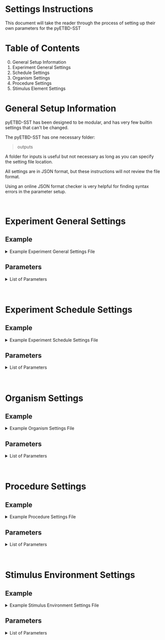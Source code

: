 # Settings Instructions

This document will take the reader through the process of setting up their own parameters for the pyETBD-SST

# Table of Contents

0. General Setup Information
1. Experiment General Settings
2. Schedule Settings
3. Organism Settings
4. Procedure Settings
5. Stimulus Element Settings

# General Setup Information

pyETBD-SST has been designed to be modular, and has very few builtin settings that can't be changed.  

The pyETBD-SST has one necessary folder:
>outputs

A folder for inputs is useful but not necessary as long as you can specify the setting file location. 

All settings are in JSON format, but these instructions will not review the file format. 

Using an online JSON format checker is very helpful for finding syntax errors in the parameter setup. 

<br/>

# Experiment General Settings


## Example

<details>
<summary>Example Experiment General Settings File</summary>

\{ 
	
    "repetitions":10,

	"default_generations_per_schedule":20000,

	"random_shuffle_schedule_x_and_after":null,

	"data_output_type":"stream_output_per_repitition_3",

	"output_entropy":true,

	"output_selection_modifier":true,

	"output_background":true,

	"output_emitted_behavior_population":false,

	"output_entropy_moving_avg_length":5,

	"population_reset_between_schedules":false,

	"experiment_timer_style":"generations",

	"filename_modifier":"mult_sched_se_r5g5w5_bkgd_ri20",

	"reinforcement_context_magnitude_modifer_active":false,

	"reinforcement_context_user_modifier":1,

	"reinforcement_capture_length":10
\}
</details>

## Parameters

<details>
<summary>List of Parameters</summary>
<br/>

**"repetitions"** : **(integer value)**  
>This number determines the number of total idential runs the program will make using the parameters given. Each repetition can be considered an unique artifical organism, if the behavioral populations are not reset between schedules. If the behavioral populations are reset between schedules, then each schedule can be considered an unique artifical organism.
<br/>

**"default_generations_per_schedule"** : **(integer value)**  

>This number determines the number of generations in each schedule. This can be over written for a specific schedule using the "nondefault_schedule_generation_count" parameter in the experiment_schedule_settings file.
<br/>

**"random_shuffle_schedule_x_and_after"** : **(integer value)** or **null**
>This parameter will cause all schedules prior to the chosen schedule to be run in the order set in the experiment_schedule_settings file, and schedule X and everything after will have a random order. This was done to mimic the stimulus generalization experiments, which utilize this experimental setup.
<br/>

**"data_output_type"** : **'string'**
>This parameter determines the code used to generate the output CSV file. No other output file types are currently supported.

<details>
<summary>Current Data Output Types</summary>
<br/>

**'stream_output_per_repitition_3'**
>Current Version. Outputs all the data in one repitition into a single CSV file. One generation per line.
Output includes: 
1. Schedule Number
2. Emitted Behavior Phenotype
3. Stimulus Element number the emitted behavior was drawn from (number is based on the order created by settings)
4. Number of observed stimulus elements sent to the following step (after the number has been reduced by entropy selection)
5. Reinforcement recieved for behavior on X target that generation (RX = record for target X reinforcement, value can be "1" or "0")  
	The number of columns will vary based on the number of targets
6. Behavior emitted in X target for that generation (BX = record for target X behavior, value can be "1" or "0")  
	The number of columns will vary based on the number of targets

Extra information can be added to output based on the following settings:
1. output_entropy
2. output_selection_modifier
3. output_background
4. output_emitted_behavior_population

**'stream_output_per_repitition_2'**	
>Older version, Do not use

**'stream_output_per_repitition'**
>Older version, Do not use

**'stream_output_per_schedule'**
>TBD

</details>
<br/>

**"output_entropy"** : **true** or **false**
>Output will contain a column with the entropy for the stimulus element a behavior was emitted from that generation.

**"output_selection_modifier"** : **true** or **false**
>Output will contain columns for window length, window length goal, rc difference, and the selection modifier percentage

> [!WARNING]
> Only use if the procdure_settings>selection_modifier_type: "reinforcement_context_kernel" is specified! 

**"output_background"** : **true** or **false**
>Adds columns to output CSV for background target behavior emitted and reinforcement recieved
1. Reinforcement recieved for behavior on X background target that generation  
	(BK-RX = record for background target X reinforcement, value can be "1" or "0")  
	The number of columns will vary based on the number of targets
2. Behavior emitted in X target for that generation  
	(BK-BX = record for background target X behavior, value can be "1" or "0")  
	The number of columns will vary based on the number of targets

**"output_emitted_behavior_population"** : **true** or **false**
>The behavior population that the emitted behavior was drawn from will be recorded by phenotype

> [!IMPORTANT]
> This can expand the output file size dramaticly depending on the number of behaviors in a population. 

**"output_entropy_moving_avg_length"** : **(integer value)**
>Not functional with 'stream_output_per_repitition_3'

**"population_reset_between_schedules"** : **true** or **false**
>If true, all behavioral populations will be deleted between schedules

**"experiment_timer_style"** : **'string'**
>Currently not functional. This setting does nothing.

**"filename_modifier"** : **'string'**
>Allows naming of the output file. The repitition number and 'allschedules' will be appended at the end.  
For a filename_modifier : 'Exp1-2_POP200_BKGD_RI01_RM20_'  
The output file : 'Exp1-2_POP200_BKGD_RI01_RM20_rep0_allschedules.csv' 

**"reinforcement_context_magnitude_modifer_active"** : **true** or **false**
>Untested, Keep 'false'

**"reinforcement_context_user_modifier"** : **(integer value)**
>Untested, Keep 'false'

**"reinforcement_capture_length"** : **(integer value)**
>Untested, Keep 'false'

</details>
<br/>
<br/>

# Experiment Schedule Settings

## Example

<details>
<summary>Example Experiment Schedule Settings File</summary>

{ 
	
	"target_list":	
	{	
		"target_id":	
		{	
			"1":	
			{	
				"target_type":"primary",	
				"target_high": 511,	
				"target_low": 471,	
				"reward_continvency_type":"target"	
			},	
			"2":	
			{	
				"target_type":"primary",	
				"target_high": 552,	
				"target_low": 512,	
				"reward_continvency_type":"varied"	
			},				
			"3":	
			{	
				"target_type":"background",	
				"background_style":"high_low",	
				"target_high": 470,	
				"target_low": 410	
			},	
			"4":	
			{	
				"target_type":"background",	
				"background_style":"high_low",	
				"target_high": 613,	
				"target_low": 553	
			},				
			"5":	
			{	
				"target_type":"background",	
				"background_style":"background_generator",	
				"background_generator_settings":	
				{    
	    			    "generator_type":"random_nonsequential_post_screening",    
	                           "screen_out_equal_or_less":1,    
	                           "remove_avg_hamming_equal_or_less":null,    
	                           "remove_std_hamming_equal_or_greater":null,    
	                           "removal_function_type":"percentage",    
	                		   "number_of_nonsequential_targets":1,
	                           "nonsequential_background_target_size":200	
				}
			}
	
		}
	
	},
	
	"schedule_list":
	{
		"schedule_set_no":
		{
			"1":	
			{	
				"nondefault_schedule_generation_count":20000,	
				"active_target_id_no":	
				{	
					"1":
					{
						"reinforcement_rate_type":"RI",	
						"reinforcement_rate": 0,
						"reinforcer":"pellet"
					},
					"5":
					{
						"reinforcement_rate_type":"RI",
						"reinforcement_rate": 10,
						"reinforcer":"scratch"
					}
				},
				"se_near_set":
				[
					"trainingwall","wall"	
				]
	        },
			"2":
			{
				"nondefault_schedule_generation_count":20000,
				"active_target_id_no":
				{
					"1":
					{
						"reinforcement_rate_type":"RI",
						"reinforcement_rate": 10,
						"reinforcer":"pellet"
					}
				},
				"se_near_set":
				[
					"trainingwall","redone","redtwo","redthree","redfour","redfive"
				]
            },
			"3":
			{
				"active_target_id_no":
				{
					"1":
					{
						"reinforcement_rate_type":"RI",
						"reinforcement_rate": 0,
						"reinforcer":"pellet"
					},
					"5":
					{
						"reinforcement_rate_type":"RI",
						"reinforcement_rate": 10,
						"reinforcer":"scratch"
					}
				},
				"se_near_set":
				[
					"wall","redone","redtwo","redthree","redfour","rminusone"	
				]

            }

		}

	}

} 


</details>

## Parameters

<details>
<summary>List of Parameters</summary>
<br/>

### General Format

There two groups over arching groups within the experiment schedule settings, and those are the **'target_list'** and the **'schedule_list'**. (Although these are called lists, they are mostly written in a nested dictionary format following the JSON specifications)

Within the **'target_list'**, there is another dictionary called **'target_id'**. (the target_id dictionary is the only item in target list)

Each target id is identified by it's key, which is a integer starting from the number 1. The dictionary value is another dictionary containing all the parameters associated with the target id. 



Within the **'schdule_list'**, there is another dictionary called **'schedule_set_no'**. (the schedule_set_no dictionary is the only item in schedule list)

Each schedule set number is identified by it's key, which is a integer starting from the number 1. The dictionary value is another dictionary containing all the parameters associated with the schedule. 

### Target List Parameters

<details>
<summary>See Parameters</summary>
<br/>

**"target_type"** : **'string'**
>There are currently two major target types (**'primary'** and **'background'**) with their own sub parameters. The type of target primarily effects the output style, but it also impacts how random background targets are generated using the **'background_generator'**. Primary targets are always reported in the output, while background target data is optional. 

<details>
<summary>'primary' target</summary>
<br/>

**'primary'**
>Primary targets are meant to represent the targets typically identified by an experimenter in their experiment, like a key, lever, or switch. Their range of operation is defined by the highest and lowest value in terms of the phenotype space. 

Subparameters:

**"target_high"** : **(integer value)**
>High end of the phenotype space for the target (inclusive)

**"target_low"** : **(integer value)**
>Low end of the phenotype space for the target (inclusive)

**"reward_continvency_type"** : **'string'**
>Untested, do not use. May be omitted.

</details>
<br/>

<details>
<summary>'background' target</summary>
<br/>

**'background'**
>Background targets are meant to represent the targets typically _not_ identified by an experimenter in their experiment. This represents all kinds of distractions, or other rewards that are not typically controlled within an experiment.

There are currently two styles of background targets: **'high_low'** and **'background_generator'**.

The background type: **'background_generator'** should be placed last on the list of target ids if more than one target is generated.


<details>
<summary>'background_style' : 'high_low'</summary>
<br/>

This style the same high and low subparameters as the 'primary' target.

Subparameters:
**"target_high"** : **(integer value)**
>High end of the phenotype space for the target (inclusive)

**"target_low"** : **(integer value)**
>Low end of the phenotype space for the target (inclusive)

</details>
<br/>

<details>
<summary>'background_style' : 'background_generator'</summary>
<br/>

This style is designed to pick background targets following the subparameters listed in the settings file.  

Each target will get it's own target id, starting from the target id of the generator, and increasing by one for each background target.

> [!CAUTION]
> If the settings chosen for the background are too stringent, the program will stop itself if there are not enough eligible background targets. Since the background targets are chosen randomly, this can result in some repititions working fine while others stop due to not having enough background targets. 

The settings for the background generator are contained within the **'background_generator_settings'**.

**'generator_type'** : **'string'**
> There are multiple generator types, and each one has it's own subsettings. 

**'random_nonsequential_post_screening'**
> Creates one or more background classes that are non-sequential and chosen at random. 

<details>
<summary>See subparameters</summary>
<br/>

**"screen_out_equal_or_less"** : **integer** or **null**
>Comparies the binary values of all possible background targets with the binary values of each phenotype of the primary targets and calculates the hamming distance. Removes all phenotypes that have a hamming distance less than or equal to the value set here from becoming a background target. Set value to **null** to turn off feature. 

> [!NOTE]
> With two, 40 phenotype target classes, a screen out larger than one can make the remaining space too small for a 200 digit background target class.

**"remove_avg_hamming_equal_or_less"** : **number** or **null**
> Comparies the binary values of all possible background targets with the binary values of each phenotype of the primary targets and calculates the hamming distance. Removes all phenotypes that have an average hamming distance less than or equal to the value set here from becoming a background target. Set value to **null** to turn off feature. 

> [!IMPORTANT]
> This parameter requires "removal_function_type" to be set to work.

**"remove_std_hamming_equal_or_greater"** : **number** or **null**
> Comparies the binary values of all possible background targets with the binary values of each phenotype of the primary targets and calculates the hamming distance. Removes all phenotypes that have a standard deviation of it's hamming distances greater than or equal to the value set here from becoming a background target. Set value to **null** to turn off feature. 

> [!NOTE]
> The max standard deviation for a 10 digit genotype is around 4.2.

> [!IMPORTANT]
> This parameter requires "removal_function_type" to be set to work.

**"removal_function_type"** : **string** ('percentage' or 'value')
> Allows **"remove_avg_hamming_equal_or_less"** and/or **"remove_std_hamming_equal_or_greater"** to function as a percentage of the range for that parameter or a flat value.

**"number_of_nonsequential_targets"** : **integer** 
> The number of targets to be created. This parameter is non-sequential target class specific.

**"nonsequential_background_target_size"** : **integer** 
> The number of digits in one target class. This parameter is non-sequential target class specific.

</details>
<br/>

**'max_mean_nonsequential_post_screening'**
> Creates one or more background classes that are non-sequential and are chosen based on average hamming distance from the primary targets, going from largest to smallest

<details>
<summary>See subparameters</summary>
<br/>

**"screen_out_equal_or_less"** : **integer** or **null**
>Comparies the binary values of all possible background targets with the binary values of each phenotype of the primary targets and calculates the hamming distance. Removes all phenotypes that have a hamming distance less than or equal to the value set here from becoming a background target. Set value to **null** to turn off feature. 

> [!NOTE]
> With two, 40 phenotype target classes, a screen out larger than one can make the remaining space too small for a 200 digit background target class.

**"remove_avg_hamming_equal_or_less"** : **number** or **null**
> Comparies the binary values of all possible background targets with the binary values of each phenotype of the primary targets and calculates the hamming distance. Removes all phenotypes that have an average hamming distance less than or equal to the value set here from becoming a background target. Set value to **null** to turn off feature. 

> [!IMPORTANT]
> This parameter requires "removal_function_type" to be set to work.

**"remove_std_hamming_equal_or_greater"** : **number** or **null**
> Comparies the binary values of all possible background targets with the binary values of each phenotype of the primary targets and calculates the hamming distance. Removes all phenotypes that have a standard deviation of it's hamming distances greater than or equal to the value set here from becoming a background target. Set value to **null** to turn off feature. 

> [!NOTE]
> The max standard deviation for a 10 digit genotype is around 4.2.

> [!IMPORTANT]
> This parameter requires "removal_function_type" to be set to work.

**"removal_function_type"** : **string** ('percentage' or 'value')
> Allows **"remove_avg_hamming_equal_or_less"** and/or **"remove_std_hamming_equal_or_greater"** to function as a percentage of the range for that parameter or a flat value.

**"number_of_nonsequential_targets"** : **integer** 
> The number of targets to be created. This parameter is non-sequential target class specific.

**"nonsequential_background_target_size"** : **integer** 
> The number of digits in one target class. This parameter is non-sequential target class specific.

</details>
<br/>

**'max_mean_std_nonsequential_post_screening'**
> Creates one or more background classes that are non-sequential and are chosen based on average hamming distance from the primary targets, going from largest to smallest. If multple phenotypes have the same average hamming distance, they are additionally sorted from smallest standard deviation to largest, and picked in that order.

<details>
<summary>See subparameters</summary>
<br/>

**"screen_out_equal_or_less"** : **integer** or **null**
>Comparies the binary values of all possible background targets with the binary values of each phenotype of the primary targets and calculates the hamming distance. Removes all phenotypes that have a hamming distance less than or equal to the value set here from becoming a background target. Set value to **null** to turn off feature. 

> [!NOTE]
> With two, 40 phenotype target classes, a screen out larger than one can make the remaining space too small for a 200 digit background target class.

**"remove_avg_hamming_equal_or_less"** : **number** or **null**
> Comparies the binary values of all possible background targets with the binary values of each phenotype of the primary targets and calculates the hamming distance. Removes all phenotypes that have an average hamming distance less than or equal to the value set here from becoming a background target. Set value to **null** to turn off feature. 

> [!IMPORTANT]
> This parameter requires "removal_function_type" to be set to work.

**"remove_std_hamming_equal_or_greater"** : **number** or **null**
> Comparies the binary values of all possible background targets with the binary values of each phenotype of the primary targets and calculates the hamming distance. Removes all phenotypes that have a standard deviation of it's hamming distances greater than or equal to the value set here from becoming a background target. Set value to **null** to turn off feature. 

> [!NOTE]
> The max standard deviation for a 10 digit genotype is around 4.2.

> [!IMPORTANT]
> This parameter requires "removal_function_type" to be set to work.

**"removal_function_type"** : **string** ('percentage' or 'value')
> Allows **"remove_avg_hamming_equal_or_less"** and/or **"remove_std_hamming_equal_or_greater"** to function as a percentage of the range for that parameter or a flat value.

**"number_of_nonsequential_targets"** : **integer** 
> The number of targets to be created. This parameter is non-sequential target class specific.

**"nonsequential_background_target_size"** : **integer** 
> The number of digits in one target class. This parameter is non-sequential target class specific.

</details>
<br/>


**'max_mean_continuous_post_screening'**
> Creates one or more background classes that are continous in phenotype space and are chosen based on average hamming distance from the primary targets, going from largest to smallest

<details>
<summary>See subparameters</summary>
<br/>

**"screen_out_equal_or_less"** : **integer** or **null**
>Comparies the binary values of all possible background targets with the binary values of each phenotype of the primary targets and calculates the hamming distance. Removes all phenotypes that have a hamming distance less than or equal to the value set here from becoming a background target. Set value to **null** to turn off feature. 

> [!NOTE]
> With two, 40 phenotype target classes, a screen out larger than one can make the remaining space too small for a 200 digit background target class.

**"remove_avg_hamming_equal_or_less"** : **number** or **null**
> Comparies the binary values of all possible background targets with the binary values of each phenotype of the primary targets and calculates the hamming distance. Removes all phenotypes that have an average hamming distance less than or equal to the value set here from becoming a background target. Set value to **null** to turn off feature. 

> [!IMPORTANT]
> This parameter requires "removal_function_type" to be set to work.

**"remove_std_hamming_equal_or_greater"** : **number** or **null**
> Comparies the binary values of all possible background targets with the binary values of each phenotype of the primary targets and calculates the hamming distance. Removes all phenotypes that have a standard deviation of it's hamming distances greater than or equal to the value set here from becoming a background target. Set value to **null** to turn off feature. 

> [!NOTE]
> The max standard deviation for a 10 digit genotype is around 4.2.

> [!IMPORTANT]
> This parameter requires "removal_function_type" to be set to work.

**"removal_function_type"** : **string** ('percentage' or 'value')
> Allows **"remove_avg_hamming_equal_or_less"** and/or **"remove_std_hamming_equal_or_greater"** to function as a percentage of the range for that parameter or a flat value.

**"number_of_continuous_targets"** : **integer** 
> The number of targets to be created. This parameter is continous target class specific.

**"continuous_background_target_length"** : **integer** 
> The number of continuous digits in one target class. This parameter is continous target class specific.

</details>
<br/>

**'max_mean_std_continuous_post_screening'**
> Creates one or more background classes that are continous in phenotype space and are chosen based on average hamming distance from the primary targets, going from largest to smallest. If multple phenotypes have the same average hamming distance, they are additionally sorted from smallest standard deviation to largest, and picked in that order.

<details>
<summary>See subparameters</summary>
<br/>

**"screen_out_equal_or_less"** : **integer** or **null**
>Comparies the binary values of all possible background targets with the binary values of each phenotype of the primary targets and calculates the hamming distance. Removes all phenotypes that have a hamming distance less than or equal to the value set here from becoming a background target. Set value to **null** to turn off feature. 

> [!NOTE]
> With two, 40 phenotype target classes, a screen out larger than one can make the remaining space too small for a 200 digit background target class.

**"remove_avg_hamming_equal_or_less"** : **number** or **null**
> Comparies the binary values of all possible background targets with the binary values of each phenotype of the primary targets and calculates the hamming distance. Removes all phenotypes that have an average hamming distance less than or equal to the value set here from becoming a background target. Set value to **null** to turn off feature. 

> [!IMPORTANT]
> This parameter requires "removal_function_type" to be set to work.

**"remove_std_hamming_equal_or_greater"** : **number** or **null**
> Comparies the binary values of all possible background targets with the binary values of each phenotype of the primary targets and calculates the hamming distance. Removes all phenotypes that have a standard deviation of it's hamming distances greater than or equal to the value set here from becoming a background target. Set value to **null** to turn off feature. 

> [!NOTE]
> The max standard deviation for a 10 digit genotype is around 4.2.

> [!IMPORTANT]
> This parameter requires "removal_function_type" to be set to work.

**"removal_function_type"** : **string** ('percentage' or 'value')
> Allows **"remove_avg_hamming_equal_or_less"** and/or **"remove_std_hamming_equal_or_greater"** to function as a percentage of the range for that parameter or a flat value.

**"number_of_continuous_targets"** : **integer** 
> The number of targets to be created. This parameter is continous target class specific.

**"continuous_background_target_length"** : **integer** 
> The number of continuous digits in one target class. This parameter is continous target class specific.

</details>
<br/>

**'random_continuous_post_screening'**
> Creates one or more background classes that are continous in phenotype space and chosen at random. 

<details>
<summary>See subparameters</summary>

**"screen_out_equal_or_less"** : **integer** or **null**
>Comparies the binary values of all possible background targets with the binary values of each phenotype of the primary targets and calculates the hamming distance. Removes all phenotypes that have a hamming distance less than or equal to the value set here from becoming a background target. Set value to **null** to turn off feature. 

> [!NOTE]
> With two, 40 phenotype target classes, a screen out larger than one can make the remaining space too small for a 200 digit background target class.

**"remove_avg_hamming_equal_or_less"** : **number** or **null**
> Comparies the binary values of all possible background targets with the binary values of each phenotype of the primary targets and calculates the hamming distance. Removes all phenotypes that have an average hamming distance less than or equal to the value set here from becoming a background target. Set value to **null** to turn off feature. 

> [!IMPORTANT]
> This parameter requires "removal_function_type" to be set to work.

**"remove_std_hamming_equal_or_greater"** : **number** or **null**
> Comparies the binary values of all possible background targets with the binary values of each phenotype of the primary targets and calculates the hamming distance. Removes all phenotypes that have a standard deviation of it's hamming distances greater than or equal to the value set here from becoming a background target. Set value to **null** to turn off feature. 

> [!NOTE]
> The max standard deviation for a 10 digit genotype is around 4.2.

> [!IMPORTANT]
> This parameter requires "removal_function_type" to be set to work.

**"removal_function_type"** : **string** ('percentage' or 'value')
> Allows **"remove_avg_hamming_equal_or_less"** and/or **"remove_std_hamming_equal_or_greater"** to function as a percentage of the range for that parameter or a flat value.

**"number_of_continuous_targets"** : **integer** 
> The number of targets to be created. This parameter is continous target class specific.

**"continuous_background_target_length"** : **integer** 
> The number of continuous digits in one target class. This parameter is continous target class specific.

<br/>
</details>

</details>

</details>

</details>



### Schedule List Parameters

<details>
<summary>See Parameters</summary>
<br/>

There are three categories of settings for each arranged schedule. There is the **"nondefault_schedule_generation_count"** (optional), the **"active_target_id_no"**, and the **"se_near_set"**.

**"nondefault_schedule_generation_count"** : **integer**
>This overrides the default number of generations in order to allow the schedule to have a different number of generations.

**"active_target_id_no"** : \{ **integer** : \{**reinforcement specifications**\} \}
>The active target id dictionary specificies which targets on the targets list are active during this schedule, based on the target id. The target id should be placed into the space labeled, **integer**. 

<details>
<summary>Reinforcement Specifications</summary>

**"reinforcement_rate_type"** : **string**
> The reinforcement type can be **'RI'** (random interval), **'RR'** (random ratio), **'FI'** (fixed interval), or **'FR'** (fixed ratio).
Only one reinforcement type can be used at one time, for each target.

**"reinforcement_rate"** : **value**
> The reinforcement rate is measured in generations. The random schedules are randomized using an exponential distribution.

**"reinforcer"** : **string**
> The reinforcer is term that is defined in the organism_settings>reinforcer_magnitude_data. In the reinforcer magnitude data, this string is linked to a value, which is it's reinforcer magnitude, or the mean of the linear density function. As shown in the example above, if the "reinforcer":"pellet", then "pellet" must be in the reinforcer_magnitude_data, in the form "pellet":40.  

</details>

<br/>

**"se_near_set"** : \[ **string\(s\)** \]
>the se_near_set is a list of names of stimulus elements, that will be present in the local environment during the schedule. The names of stimulus elements must correspond to the names of stimulus elements in the stimulus_environment_settings.

> [!IMPORTANT]
> This parameter is the only one that uses a list, so it's syntax is different from the typical dictionary syntax of the other parameters.

</details>


</details>
<br/>
<br/>

# Organism Settings

## Example

<details>
<summary>Example Organism Settings File</summary>

\{  

	"population_size":200,
	"number_of_binary_digits":10,
	"percent_replace":100,
	"mutation_rate":10,
	"reinforcer_magnitude_data":  

	{  

			"pellet":5,
			"scratch":40,
			"weak-pellet":60

	}  

\}

</details>

## Parameters

<details>
<summary>List of Parameters</summary>
<br/>

**"population_size"** : **integer**
> Population size sets the number of behaviors in the population. Typical default is 100 for most ETBD experiments. 200 behaviors or above is recommended for experiments that involve more than one stimulus elements.

**"number_of_binary_digits"** : **integer**
> This setting determines the number of digits in the genotype and the total range of the phenoype space. The number used in the standard experimental set up is 10, which creates a phenotype range of 1024. If the number of digits is 11, then the phenotype range would be 2048. 

**"percent_replace"** : **integer** (between 0 and 100)
> The value sets the default percentage of the behavior population that is replaced by new child behaviors. This can be modified by process settings during the experiment, like the selection modifier. 

**"mutation_rate"** : **integer**
> This value sets the percentage of the new child behaviors (created during recombination) that undergo mutation. 

**"reinforcer_magnitude_data"** : \{ **string** : **value** \}
> This setting is designed to mirror how an organism might value a particular kind of reinforcer. In the example settings above, the "pellet" is highly valued and consequently has a value of "5". The reinforcer magnitude data is linked to the experiment schedule settings through the **string** assigned here. The **value** is the mean of the selection densitiy function. The lower the reinforcer magnitude, the closer the parent behaviors (created during the selection step) will be to the emitted behavior.

</details>
<br/>
<br/>

# Procedure Settings

## Example

<details>
<summary>Example Procedure Settings File</summary>

{

	"observation_type":"observe5_low_entropy_x_percent",  
	"observation_entropy_percentage":2,  

	"emission_type":"random_emission",  

	"selection_loop_type":"all_se_viewed_w_se_modifier", 

	"selection_modifier_type":"power_function_entropy_modifier",  
	"selection_modifier_parameters":  

		{  
			"entropy_power_conversion_a":0.0625,  
			"entropy_power_conversion_b":2,  
			"selection_se_entropy_mod_lower_limit":0  
		},  
		
	"rewarded_selection_landscape_type":"circular_landscape",  
	"rewarded_parent_selection_type":"linear_roulette_function_njit", 	
	"linear_under_min_behaviors_selection_type":"random_fitness_simplifed_njit",  
	"linear_selection_min_behaviors":2,  

	"unrewarded_selection_landscape_type":"none", 	
	"unrewarded_parent_selection_type":"random_fitness_simplifed_njit",  
 
	"recombination_type":"bitwise_recombination_njit",  
	"mutation_type":"bitflip_by_individual_min1_every_x",  
	"mutation_modifier_parameters":  

		{  
        	"mutation_min_every_x_modifier":100  
		} 

}  

</details>

## Parameters

<details>
<summary>List of Parameters</summary>
<br/>

<details>
<summary>ETBD Process Flowchart</summary>
<br/>

![modified overall ETBD flow chart](/images/Process_Flow_Chart_JPG2.jpg)

</details>
<br/>

<details>
<summary>Selection Step Flowchart</summary>
<br/>

![modified selection loop flow chart](/images/Selection_Loop_JPG.jpg)

</details>
<br/>
<br/>

**"observation_type"** : **string**
> TBD

**"observation_entropy_percentage"** : **string**
> TBD

**"emission_type"** : **string**
> TBD

**"selection_loop_type"** : **string**
> TBD

**"selection_modifier_type"** : **string**
> TBD

<!-- Selection Modifier type start -->
<details>
<summary>selection modifier types</summary>
<br/>

<details>
<summary>'power_function_entropy_modifier'</summary>
<br/>
> TBD

**"selection_modifier_parameters"** : \{ **strings**:**values**,\.\.\. \}
> TBD

'entropy_power_conversion_a':**value**
> TBD

'entropy_power_conversion_b':**value**
> TBD
 
"selection_se_entropy_mod_lower_limit":**value**
> TBD

</details>
<br/>
<br/>

</details>
<br/>
<br/>
<!-- Selection Modifier type end -->

</details>
<br/>
<br/>

# Stimulus Environment Settings

## Example

<details>
<summary>Example Stimulus Environment Settings File</summary>

TBD

</details>

## Parameters

<details>
<summary>List of Parameters</summary>
<br/>

</details>
<br/>
